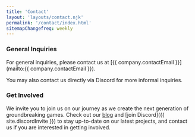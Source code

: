 ```yaml
---
title: 'Contact'
layout: 'layouts/contact.njk'
permalink: '/contact/index.html'
sitemapChangefreq: weekly
---
```


### General Inquiries

For general inquiries, please contact us at [{{ company.contactEmail }}](mailto:{{ company.contactEmail }}).

You may also contact us directly via Discord for more informal inquiries.

### Get Involved

We invite you to join us on our journey as we create the next generation of groundbreaking games. Check out our [blog](/blog/) and [join Discord]({{ site.discordInvite }}) to stay up-to-date on our latest projects, and contact us if you are interested in getting involved.